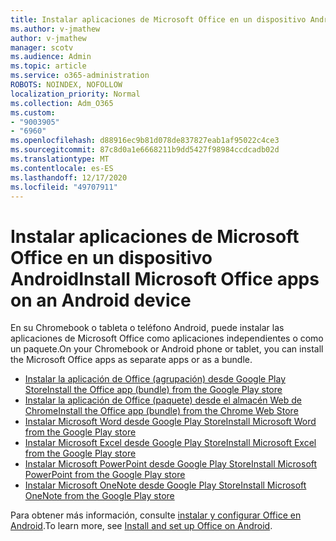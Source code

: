 ```yaml
---
title: Instalar aplicaciones de Microsoft Office en un dispositivo Android
ms.author: v-jmathew
author: v-jmathew
manager: scotv
ms.audience: Admin
ms.topic: article
ms.service: o365-administration
ROBOTS: NOINDEX, NOFOLLOW
localization_priority: Normal
ms.collection: Adm_O365
ms.custom:
- "9003905"
- "6960"
ms.openlocfilehash: d88916ec9b81d078de837827eab1af95022c4ce3
ms.sourcegitcommit: 87c8d0a1e6668211b9dd5427f98984ccdcadb02d
ms.translationtype: MT
ms.contentlocale: es-ES
ms.lasthandoff: 12/17/2020
ms.locfileid: "49707911"
---
```

# <a name="install-microsoft-office-apps-on-an-android-device"></a><span data-ttu-id="692f3-102">Instalar aplicaciones de Microsoft Office en un dispositivo Android</span><span class="sxs-lookup"><span data-stu-id="692f3-102">Install Microsoft Office apps on an Android device</span></span>

<span data-ttu-id="692f3-103">En su Chromebook o tableta o teléfono Android, puede instalar las aplicaciones de Microsoft Office como aplicaciones independientes o como un paquete.</span><span class="sxs-lookup"><span data-stu-id="692f3-103">On your Chromebook or Android phone or tablet, you can install the Microsoft Office apps as separate apps or as a bundle.</span></span>

- [<span data-ttu-id="692f3-104">Instalar la aplicación de Office (agrupación) desde Google Play Store</span><span class="sxs-lookup"><span data-stu-id="692f3-104">Install the Office app (bundle) from the Google Play store</span></span>](https://go.microsoft.com/fwlink/?linkid=2137009)
- [<span data-ttu-id="692f3-105">Instalar la aplicación de Office (paquete) desde el almacén Web de Chrome</span><span class="sxs-lookup"><span data-stu-id="692f3-105">Install the Office app (bundle) from the Chrome Web Store</span></span>](https://go.microsoft.com/fwlink/?linkid=2137212)
- [<span data-ttu-id="692f3-106">Instalar Microsoft Word desde Google Play Store</span><span class="sxs-lookup"><span data-stu-id="692f3-106">Install Microsoft Word from the Google Play store</span></span>](https://go.microsoft.com/fwlink/?linkid=2136994)
- [<span data-ttu-id="692f3-107">Instalar Microsoft Excel desde Google Play Store</span><span class="sxs-lookup"><span data-stu-id="692f3-107">Install Microsoft Excel from the Google Play store</span></span>](https://go.microsoft.com/fwlink/?linkid=2137120)
- [<span data-ttu-id="692f3-108">Instalar Microsoft PowerPoint desde Google Play Store</span><span class="sxs-lookup"><span data-stu-id="692f3-108">Install Microsoft PowerPoint from the Google Play store</span></span>](https://go.microsoft.com/fwlink/?linkid=2137121)
- [<span data-ttu-id="692f3-109">Instalar Microsoft OneNote desde Google Play Store</span><span class="sxs-lookup"><span data-stu-id="692f3-109">Install Microsoft OneNote from the Google Play store</span></span>](https://go.microsoft.com/fwlink/?linkid=2137211)

<span data-ttu-id="692f3-110">Para obtener más información, consulte [instalar y configurar Office en Android](https://go.microsoft.com/fwlink/?linkid=2135287).</span><span class="sxs-lookup"><span data-stu-id="692f3-110">To learn more, see [Install and set up Office on Android](https://go.microsoft.com/fwlink/?linkid=2135287).</span></span>
